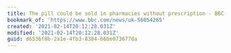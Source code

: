```yaml
---
title: The pill could be sold in pharmacies without prescription - BBC News
bookmark_of: 'https://www.bbc.com/news/uk-56054265'
created: '2021-02-14T20:12:28.031Z'
modified: '2021-02-14T20:12:28.031Z'
guid: d6536f8b-2a1e-4fb3-8384-66be073677da
---
```

 
